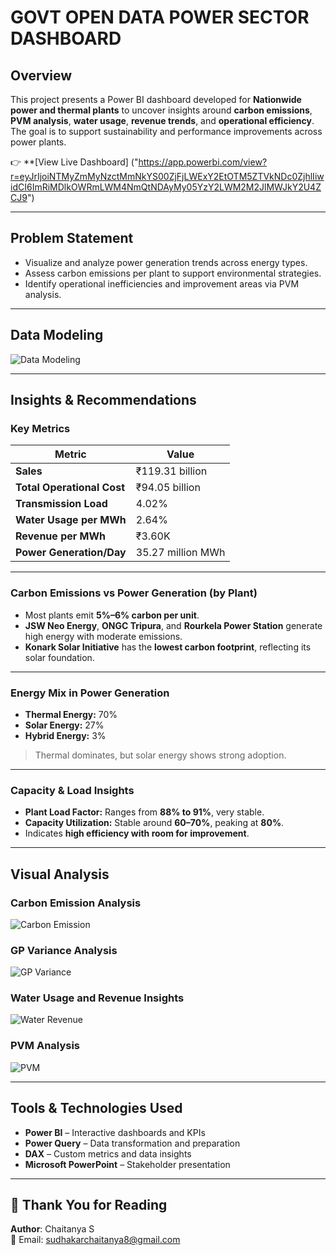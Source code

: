 #  GOVT OPEN DATA POWER SECTOR DASHBOARD

##  Overview
This project presents a Power BI dashboard developed for **Nationwide power and thermal plants** to uncover insights around **carbon emissions**, **PVM analysis**, **water usage**, **revenue trends**, and **operational efficiency**. The goal is to support sustainability and performance improvements across power plants.

👉 **[View Live Dashboard]
("https://app.powerbi.com/view?r=eyJrIjoiNTMyZmMyNzctMmNkYS00ZjFjLWExY2EtOTM5ZTVkNDc0ZjhlIiwidCI6ImRiMDlkOWRmLWM4NmQtNDAyMy05YzY2LWM2M2JlMWJkY2U4ZCJ9")

---

##  Problem Statement

-  Visualize and analyze power generation trends across energy types.
-  Assess carbon emissions per plant to support environmental strategies.
-  Identify operational inefficiencies and improvement areas via PVM analysis.

---

##  Data Modeling

![Data Modeling](https://github.com/user-attachments/assets/52a6f529-0ce0-46cf-b815-51a2f4f08721)

---

##  Insights & Recommendations

###  Key Metrics

| Metric                    | Value               |
|---------------------------|---------------------|
| **Sales**                 | ₹119.31 billion     |
| **Total Operational Cost**| ₹94.05 billion      |
| **Transmission Load**     | 4.02%               |
| **Water Usage per MWh**   | 2.64%               |
| **Revenue per MWh**       | ₹3.60K              |
| **Power Generation/Day**  | 35.27 million MWh   |

---

###  Carbon Emissions vs Power Generation (by Plant)

- Most plants emit **5%–6% carbon per unit**.
- **JSW Neo Energy**, **ONGC Tripura**, and **Rourkela Power Station** generate high energy with moderate emissions.
- **Konark Solar Initiative** has the **lowest carbon footprint**, reflecting its solar foundation.

---

###  Energy Mix in Power Generation

- **Thermal Energy:** 70%
- **Solar Energy:** 27%
- **Hybrid Energy:** 3%

>  Thermal dominates, but solar energy shows strong adoption.

---

###  Capacity & Load Insights

- **Plant Load Factor:** Ranges from **88% to 91%**, very stable.
- **Capacity Utilization:** Stable around **60–70%**, peaking at **80%**.
-  Indicates **high efficiency with room for improvement**.

---

##  Visual Analysis

###  Carbon Emission Analysis  
![Carbon Emission](https://github.com/user-attachments/assets/6e71a53d-242d-45fc-be7f-a522623bcb2a)

###  GP Variance Analysis  
![GP Variance](https://github.com/user-attachments/assets/04b5a729-c00b-46e3-92bb-2518b7dabaa6)

###  Water Usage and Revenue Insights  
![Water Revenue](https://github.com/user-attachments/assets/6b2bfd8d-9bc8-4178-9681-ec8359233f3e)

###  PVM Analysis  
![PVM](https://github.com/user-attachments/assets/e422b4c7-5e14-46b6-9165-e1e24750575d)

---

##  Tools & Technologies Used

- **Power BI** – Interactive dashboards and KPIs  
- **Power Query** – Data transformation and preparation  
- **DAX** – Custom metrics and data insights  
- **Microsoft PowerPoint** – Stakeholder presentation

---

## 🙏 Thank You for Reading

**Author**: Chaitanya S  
📧 Email: [sudhakarchaitanya8@gmail.com](mailto:sudhakarchaitanya8@gmail.com)





